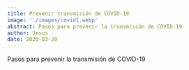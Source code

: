 ```yaml
---
title: Prevenir transmisión de COVID-19
image: './images/covid1.webp'
abstract: Pasos para prevenir la transmisión de COVID-19
author: Jesus
date: 2020-03-20
---
```

Pasos para prevenir la transmisión de COVID-19
